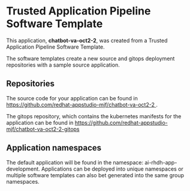 # Trusted Application Pipeline Software Template

This application, **chatbot-va-oct2-2**, was created from a Trusted Application Pipeline Software Template.

The software templates create a new source and gitops deployment repositories with a sample source application. 

## Repositories

The source code for your application can be found in [https://github.com/redhat-appstudio-mjf/chatbot-va-oct2-2 ](https://github.com/redhat-appstudio-mjf/chatbot-va-oct2-2 ).
 
The gitops repository, which contains the kubernetes manifests for the application can be found in 
[https://github.com/redhat-appstudio-mjf/chatbot-va-oct2-2-gitops ](https://github.com/redhat-appstudio-mjf/chatbot-va-oct2-2-gitops ) 

## Application namespaces 

The default application will be found in the namespace: ai-rhdh-app-development. Applications can be deployed into unique namespaces or multiple software templates can also bet generated into the same group namespaces.  